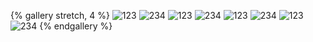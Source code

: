 {% gallery stretch, 4 %}
![123](../images/photo/123.jpg)
![234](../images/photo/1579189836278.jpg)
![123](../images/photo/123.jpg)
![234](../images/photo/1579189836278.jpg)
![123](../images/photo/123.jpg)
![234](../images/photo/1579189836278.jpg)
![123](../images/photo/123.jpg)
![234](../images/photo/1579189836278.jpg)
{% endgallery %}

<!-- {% video http://pgc.qcdn.xiaodutv.com/90996211_1007691961_20210412141013.mp4 %} -->